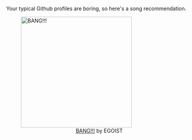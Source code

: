 Your typical Github profiles are boring, so here's a song recommendation.
<figure><img width="300" height="300" src="https://i.scdn.co/image/ab67616d0000b2730c525dddd8d1c97a16ee72ac" alt="BANG!!!" /><figcaption align="center"><a href="https://open.spotify.com/track/4o1s691Qn6lUmFh1Bl28NG" target="_blank">BANG!!!</a> by EGOIST</figcaption></figure>
